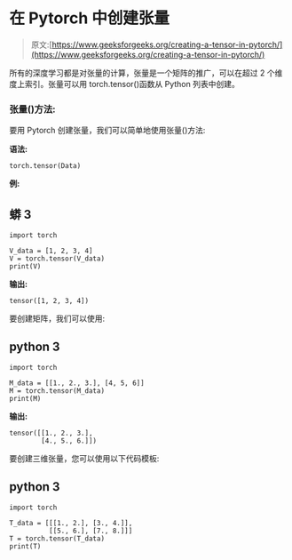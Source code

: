 # 在 Pytorch 中创建张量

> 原文:[https://www.geeksforgeeks.org/creating-a-tensor-in-pytorch/](https://www.geeksforgeeks.org/creating-a-tensor-in-pytorch/)

所有的深度学习都是对张量的计算，张量是一个矩阵的推广，可以在超过 2 个维度上索引。张量可以用 torch.tensor()函数从 Python 列表中创建。

### **张量()方法:**

要用 Pytorch 创建张量，我们可以简单地使用张量()方法:

**语法:**

```
torch.tensor(Data)
```

**例:**

## 蟒 3

```
import torch

V_data = [1, 2, 3, 4]
V = torch.tensor(V_data)
print(V)
```

**输出:**

```
tensor([1, 2, 3, 4])
```

要创建矩阵，我们可以使用:

## python 3

```
import torch

M_data = [[1., 2., 3.], [4, 5, 6]]
M = torch.tensor(M_data)
print(M)
```

**输出:**

```
tensor([[1., 2., 3.],
        [4., 5., 6.]])
```

要创建三维张量，您可以使用以下代码模板:

## python 3

```
import torch

T_data = [[[1., 2.], [3., 4.]],
          [[5., 6.], [7., 8.]]]
T = torch.tensor(T_data)
print(T)
```